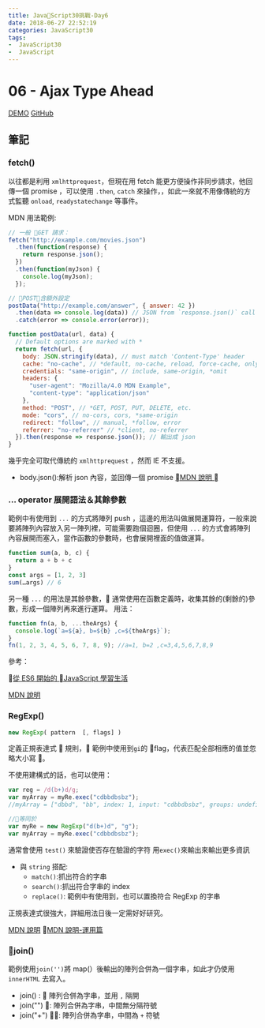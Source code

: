 ```yaml
---
title: JavaScript30挑戰-Day6
date: 2018-06-27 22:52:19
categories: JavaScript30
tags:
-  JavaScript30
-  JavaScript
---
```



# 06 - Ajax Type Ahead
[DEMO](https://weiyuan1993.github.io/JavaScript30/06-Ajax-Type-Ahead/)
[GitHub](https://github.com/weiyuan1993/JavaScript30/tree/master/06-Ajax-Type-Ahead)
## 筆記


### fetch()

以往都是利用 `xmlhttprequest`，但現在用 fetch 能更方便操作非同步請求，他回傳一個 promise ，可以使用 `.then`, `catch` 來操作，，如此一來就不用像傳統的方式監聽 `onload`, `readystatechange` 等事件。

MDN 用法範例:

```javascript
// 一般 GET 請求：
fetch("http://example.com/movies.json")
  .then(function(response) {
    return response.json();
  })
  .then(function(myJson) {
    console.log(myJson);
  });

// POST，含額外設定
postData("http://example.com/answer", { answer: 42 })
  .then(data => console.log(data)) // JSON from `response.json()` call
  .catch(error => console.error(error));

function postData(url, data) {
  // Default options are marked with *
  return fetch(url, {
    body: JSON.stringify(data), // must match 'Content-Type' header
    cache: "no-cache", // *default, no-cache, reload, force-cache, only-if-cached
    credentials: "same-origin", // include, same-origin, *omit
    headers: {
      "user-agent": "Mozilla/4.0 MDN Example",
      "content-type": "application/json"
    },
    method: "POST", // *GET, POST, PUT, DELETE, etc.
    mode: "cors", // no-cors, cors, *same-origin
    redirect: "follow", // manual, *follow, error
    referrer: "no-referrer" // *client, no-referrer
  }).then(response => response.json()); // 輸出成 json
}
```

幾乎完全可取代傳統的 `xmlhttprequest` ，然而 IE 不支援。

- body.json():解析 json 內容，並回傳一個 promise
  [MDN 說明 ](https://developer.mozilla.org/en-US/docs/Web/API/Body/json)

### ... operator 展開語法＆其餘參數

範例中有使用到 `...` 的方式將陣列 push ，這邊的用法叫做展開運算符，一般來說要將陣列內容放入另一陣列裡，可能需要跑個迴圈，但使用 `...` 的方式會將陣列內容展開而塞入，當作函數的參數時，也會展開裡面的值做運算。

```javascript
function sum(a, b, c) {
  return a + b + c
}
const args = [1, 2, 3]
sum(…args) // 6
```

另一種 `...` 的用法是其餘參數， 通常使用在函數定義時，收集其餘的(剩餘的)參數，形成一個陣列再來進行運算。
用法：

```javascript
function fn(a, b, ...theArgs) {
  console.log(`a=${a}, b=${b} ,c=${theArgs}`);
}
fn(1, 2, 3, 4, 5, 6, 7, 8, 9); //a=1, b=2 ,c=3,4,5,6,7,8,9
```

參考：

[從 ES6 開始的 JavaScript 學習生活](https://eyesofkids.gitbooks.io/javascript-start-from-es6/content/part4/rest_spread.html)

[MDN 說明](https://developer.mozilla.org/zh-CN/docs/Web/JavaScript/Reference/Operators/Spread_syntax)

### RegExp()

```javascript
new RegExp( pattern  [, flags] )
```

定義正規表達式  規則， 範例中使用到`gi`的 flag，代表匹配全部相應的值並忽略大小寫 。

不使用建構式的話，也可以使用：

```javascript
var reg = /d(b+)d/g;
var myArray = myRe.exec("cdbbdbsbz");
//myArray = ["dbbd", "bb", index: 1, input: "cdbbdbsbz", groups: undefined]

//等同於
var myRe = new RegExp("d(b+)d", "g");
var myArray = myRe.exec("cdbbdbsbz");
```

通常會使用 `test()` 來驗證使否存在驗證的字符
用`exec()`來輸出來輸出更多資訊

- 與 `string` 搭配:
  - `match()`:抓出符合的字串
  - `search()`:抓出符合字串的 index
  - `replace()`: 範例中有使用到，也可以置換符合 RegExp 的字串

正規表達式很強大，詳細用法日後一定需好好研究。

[MDN 說明](https://developer.mozilla.org/zh-CN/docs/Web/JavaScript/Reference/Global_Objects/RegExp)
[MDN 說明-運用篇](https://developer.mozilla.org/zh-TW/docs/Web/JavaScript/Guide/Regular_Expressions)

### join()

範例使用`join('')`將 map(）後輸出的陣列合併為一個字串，如此才仍使用 `innerHTML` 去寫入。

- join() :  陣列合併為字串，並用 `,` 隔開
- join("") : 陣列合併為字串，中間無分隔符號
- join("+") : 陣列合併為字串，中間為 `+` 符號

